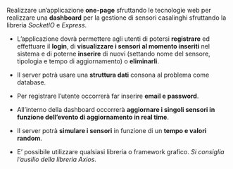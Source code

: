 Realizzare un’applicazione **one-page** sfruttando le tecnologie web per realizzare una **dashboard** per la gestione di sensori casalinghi sfruttando la libreria *SocketIO* e *Express*. 

- L’applicazione dovrà permettere agli utenti di potersi **registrare** ed effettuare il **login**, di **visualizzare i sensori al momento inseriti** nel sistema e di poterne **inserire** di nuovi (settando nome del sensore, tipologia e tempo di aggiornamento) o **eliminarli**. 

- Il server potrà usare una **struttura dati** consona al problema come database. 

- Per registrare l’utente occorrerà far inserire **email e password**. 

- All’interno della dashboard occorrerà **aggiornare i singoli sensori in funzione dell’evento di aggiornamento in real time**. 

- Il server potrà **simulare i sensori** in funzione di un **tempo e valori random**. 

- E’ possibile utilizzare qualsiasi libreria o framework grafico. *Si consiglia l’ausilio della libreria Axios*.